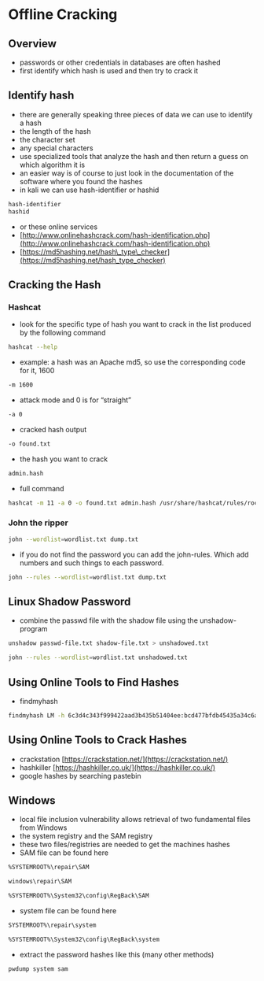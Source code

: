 # Offline Cracking

## Overview

* passwords or other credentials in databases are often hashed
* first identify which hash is used and then try to crack it

## Identify hash

* there are generally speaking three pieces of data we can use to identify a hash
* the length of the hash
* the character set
* any special characters
* use specialized tools that analyze the hash and then return a guess on which algorithm it is
* an easier way is of course to just look in the documentation of the software where you found the hashes
* in kali we can use hash-identifier or hashid

```bash
hash-identifier
hashid
```

* or these online services
* [http://www.onlinehashcrack.com/hash-identification.php](http://www.onlinehashcrack.com/hash-identification.php)
* [https://md5hashing.net/hash\_type\_checker](https://md5hashing.net/hash_type_checker)

## Cracking the Hash

### Hashcat

* look for the specific type of hash you want to crack in the list produced by the following command

```bash
hashcat --help
```

* example: a hash was an Apache md5, so use the corresponding code for it, 1600

```bash
-m 1600
```

* attack mode and 0 is for “straight”

```bash
-a 0
```

* cracked hash output

```bash
-o found.txt
```

* the hash you want to crack

```bash
admin.hash
```

* full command

```bash
hashcat -m 11 -a 0 -o found.txt admin.hash /usr/share/hashcat/rules/rockyou-30000.rule
```

### John the ripper

```bash
john --wordlist=wordlist.txt dump.txt
```

* if you do not find the password you can add the john-rules. Which add numbers and such things to each password.

```bash
john --rules --wordlist=wordlist.txt dump.txt
```

## Linux Shadow Password

* combine the passwd file with the shadow file using the unshadow-program

```bash
unshadow passwd-file.txt shadow-file.txt > unshadowed.txt
```

```bash
john --rules --wordlist=wordlist.txt unshadowed.txt
```

## Using Online Tools to Find Hashes

* findmyhash

```bash
findmyhash LM -h 6c3d4c343f999422aad3b435b51404ee:bcd477bfdb45435a34c6a38403ca4364
```

## Using Online Tools to Crack Hashes

* crackstation [https://crackstation.net/](https://crackstation.net/)
* hashkiller [https://hashkiller.co.uk/](https://hashkiller.co.uk/)
* google hashes by searching pastebin

## Windows

* local file inclusion vulnerability allows retrieval of two fundamental files from Windows
* the system registry and the SAM registry
* these two files/registries are needed to get the machines hashes
* SAM file can be found here

```bash
%SYSTEMROOT%\repair\SAM
```

```bash
windows\repair\SAM
```

```bash
%SYSTEMROOT%\System32\config\RegBack\SAM
```

* system file can be found here

```bash
SYSTEMROOT%\repair\system
```

```bash
%SYSTEMROOT%\System32\config\RegBack\system
```

* extract the password hashes like this \(many other methods\)

```bash
pwdump system sam
```


